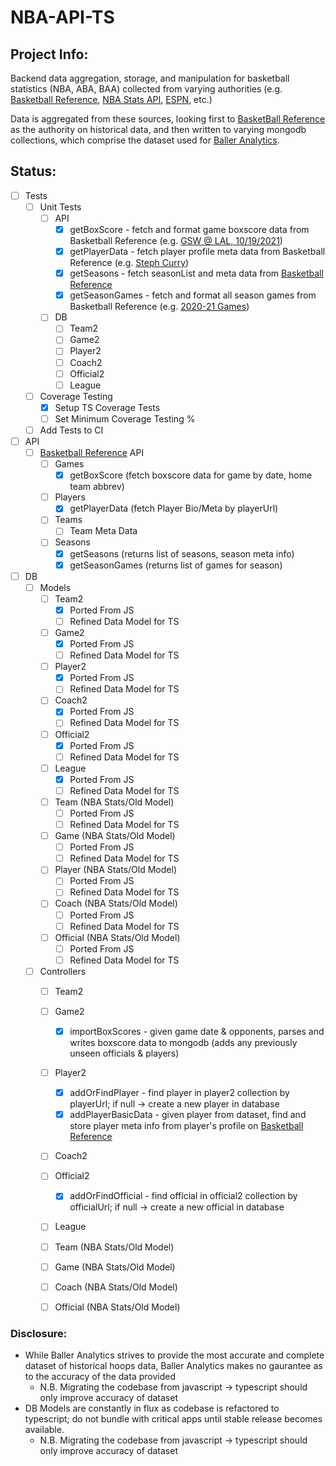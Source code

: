 
# NBA-API-TS

## Project Info:

Backend data aggregation, storage, and manipulation for basketball statistics (NBA, ABA, BAA) collected from varying authorities (e.g. [Basketball Reference](https://www.basketball-reference.com), [NBA Stats API](https://www.nba.com/stats/), [ESPN](https://www.espn.com/nba/), etc.)  

Data is aggregated from these sources, looking first to [BasketBall Reference](https://www.basketball-reference.com) as the authority on historical data, and then written to varying mongodb collections, which comprise the dataset used for [Baller Analytics](https://balleranalytics.ai).

## Status:
- [ ] Tests
  - [ ] Unit Tests
    - [ ] API
      - [x] getBoxScore - fetch and format game boxscore data from Basketball Reference (e.g. [GSW @ LAL, 10/19/2021](https://www.basketball-reference.com/boxscores/202110190LAL.html))
      - [x] getPlayerData - fetch player profile meta data from Basketball Reference (e.g. [Steph Curry](https://www.basketball-reference.com/players/c/curryst01.html))
      - [x] getSeasons - fetch seasonList and meta data from [Basketball Reference](https://www.basketball-reference.com/leagues/)
      - [x] getSeasonGames - fetch and format all season games from Basketball Reference (e.g. [2020-21 Games](https://www.basketball-reference.com/leagues/NBA_2021_games.html))
    - [ ] DB
      - [ ] Team2
      - [ ] Game2
      - [ ] Player2
      - [ ] Coach2
      - [ ] Official2
      - [ ] League
  - [ ] Coverage Testing
    - [x] Setup TS Coverage Tests
    - [ ] Set Minimum Coverage Testing %
  - [ ] Add Tests to CI
- [ ] API
  - [ ] [Basketball Reference](https://www.basketball-reference.com) API
    - [ ] Games
      - [x] getBoxScore (fetch boxscore data for game by date, home team abbrev)
    - [ ] Players
      - [x] getPlayerData (fetch Player Bio/Meta by playerUrl)
    - [ ] Teams
      - [ ] Team Meta Data
    - [ ] Seasons
      - [x] getSeasons (returns list of seasons, season meta info)
      - [x] getSeasonGames (returns list of games for season)
- [ ] DB
  - [ ] Models
    - [ ] Team2
      - [x] Ported From JS
      - [ ] Refined Data Model for TS
    - [ ] Game2
      - [x] Ported From JS
      - [ ] Refined Data Model for TS
    - [ ] Player2
      - [x] Ported From JS
      - [ ] Refined Data Model for TS
    - [ ] Coach2
      - [x] Ported From JS
      - [ ] Refined Data Model for TS
    - [ ] Official2
      - [x] Ported From JS
      - [ ] Refined Data Model for TS
    - [ ] League
      - [x] Ported From JS
      - [ ] Refined Data Model for TS
    - [ ] Team (NBA Stats/Old Model)
      - [ ] Ported From JS
      - [ ] Refined Data Model for TS
    - [ ] Game (NBA Stats/Old Model)
      - [ ] Ported From JS
      - [ ] Refined Data Model for TS
    - [ ] Player (NBA Stats/Old Model)
      - [ ] Ported From JS
      - [ ] Refined Data Model for TS
    - [ ] Coach (NBA Stats/Old Model)
      - [ ] Ported From JS
      - [ ] Refined Data Model for TS
    - [ ] Official (NBA Stats/Old Model)
      - [ ] Ported From JS
      - [ ] Refined Data Model for TS
  - [ ] Controllers
    - [ ] Team2
    - [ ] Game2
      - [x] importBoxScores - given game date & opponents, parses and writes boxscore data to mongodb (adds any previously unseen officials & players)
    - [ ] Player2
      - [x] addOrFindPlayer - find player in player2 collection by playerUrl; if null -> create a new player in database
      - [x] addPlayerBasicData - given player from dataset, find and store player meta info from player's profile on [Basketball Reference](https://basketball-reference.com)
    - [ ] Coach2
    - [ ] Official2
      - [x] addOrFindOfficial - find official in official2 collection by officialUrl; if null -> create a new official in database
    - [ ] League
    - [ ] Team (NBA Stats/Old Model)
    - [ ] Game (NBA Stats/Old Model)
    - [ ] Coach (NBA Stats/Old Model)
    - [ ] Official (NBA Stats/Old Model)


### Disclosure:

- While Baller Analytics strives to provide the most accurate and complete dataset of historical hoops data, Baller Analytics makes no gaurantee as to the accuracy of the data provided
  - N.B. Migrating the codebase from javascript -> typescript should only improve accuracy of dataset 
- DB Models are constantly in flux as codebase is refactored to typescript; do not bundle with critical apps until stable release becomes available.
  - N.B. Migrating the codebase from javascript -> typescript should only improve accuracy of dataset 
